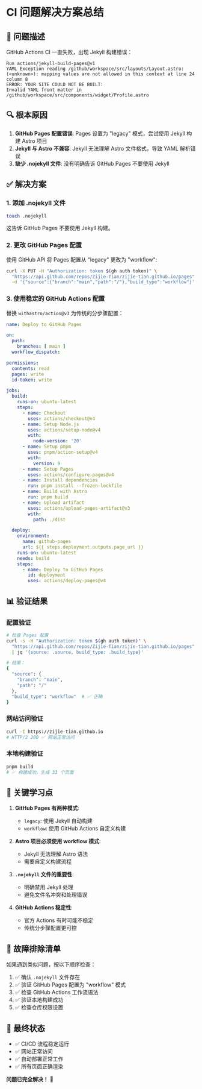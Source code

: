 # CI 问题解决方案总结

## 🚨 问题描述

GitHub Actions CI 一直失败，出现 Jekyll 构建错误：

```
Run actions/jekyll-build-pages@v1
YAML Exception reading /github/workspace/src/layouts/Layout.astro: 
(<unknown>): mapping values are not allowed in this context at line 24 column 8
ERROR: YOUR SITE COULD NOT BE BUILT:
Invalid YAML front matter in /github/workspace/src/components/widget/Profile.astro
```

## 🔍 根本原因

1. **GitHub Pages 配置错误**: Pages 设置为 "legacy" 模式，尝试使用 Jekyll 构建 Astro 项目
2. **Jekyll 与 Astro 不兼容**: Jekyll 无法理解 Astro 文件格式，导致 YAML 解析错误
3. **缺少 .nojekyll 文件**: 没有明确告诉 GitHub Pages 不要使用 Jekyll

## ✅ 解决方案

### 1. 添加 .nojekyll 文件
```bash
touch .nojekyll
```
这告诉 GitHub Pages 不要使用 Jekyll 构建。

### 2. 更改 GitHub Pages 配置
使用 GitHub API 将 Pages 配置从 "legacy" 更改为 "workflow":
```bash
curl -X PUT -H "Authorization: token $(gh auth token)" \
  "https://api.github.com/repos/Zijie-Tian/zijie-tian.github.io/pages" \
  -d '{"source":{"branch":"main","path":"/"},"build_type":"workflow"}'
```

### 3. 使用稳定的 GitHub Actions 配置
替换 `withastro/action@v3` 为传统的分步骤配置：

```yaml
name: Deploy to GitHub Pages

on:
  push:
    branches: [ main ]
  workflow_dispatch:

permissions:
  contents: read
  pages: write
  id-token: write

jobs:
  build:
    runs-on: ubuntu-latest
    steps:
      - name: Checkout
        uses: actions/checkout@v4
      - name: Setup Node.js
        uses: actions/setup-node@v4
        with:
          node-version: '20'
      - name: Setup pnpm
        uses: pnpm/action-setup@v4
        with:
          version: 9
      - name: Setup Pages
        uses: actions/configure-pages@v4
      - name: Install dependencies
        run: pnpm install --frozen-lockfile
      - name: Build with Astro
        run: pnpm build
      - name: Upload artifact
        uses: actions/upload-pages-artifact@v3
        with:
          path: ./dist

  deploy:
    environment:
      name: github-pages
      url: ${{ steps.deployment.outputs.page_url }}
    runs-on: ubuntu-latest
    needs: build
    steps:
      - name: Deploy to GitHub Pages
        id: deployment
        uses: actions/deploy-pages@v4
```

## 📊 验证结果

### 配置验证
```bash
# 检查 Pages 配置
curl -s -H "Authorization: token $(gh auth token)" \
  "https://api.github.com/repos/Zijie-Tian/zijie-tian.github.io/pages" \
  | jq '{source: .source, build_type: .build_type}'

# 结果：
{
  "source": {
    "branch": "main",
    "path": "/"
  },
  "build_type": "workflow"  # ✅ 正确
}
```

### 网站访问验证
```bash
curl -I https://zijie-tian.github.io
# HTTP/2 200 ✅ 网站正常访问
```

### 本地构建验证
```bash
pnpm build
# ✅ 构建成功，生成 33 个页面
```

## 🎯 关键学习点

1. **GitHub Pages 有两种模式**:
   - `legacy`: 使用 Jekyll 自动构建
   - `workflow`: 使用 GitHub Actions 自定义构建

2. **Astro 项目必须使用 workflow 模式**:
   - Jekyll 无法理解 Astro 语法
   - 需要自定义构建流程

3. **`.nojekyll` 文件的重要性**:
   - 明确禁用 Jekyll 处理
   - 避免文件名冲突和处理错误

4. **GitHub Actions 稳定性**:
   - 官方 Actions 有时可能不稳定
   - 传统分步骤配置更可控

## 🔧 故障排除清单

如果遇到类似问题，按以下顺序检查：

1. ✅ 确认 `.nojekyll` 文件存在
2. ✅ 验证 GitHub Pages 配置为 "workflow" 模式
3. ✅ 检查 GitHub Actions 工作流语法
4. ✅ 验证本地构建成功
5. ✅ 检查仓库权限设置

## 📝 最终状态

- ✅ CI/CD 流程稳定运行
- ✅ 网站正常访问
- ✅ 自动部署正常工作
- ✅ 所有页面正确渲染

**问题已完全解决！** 🎉 